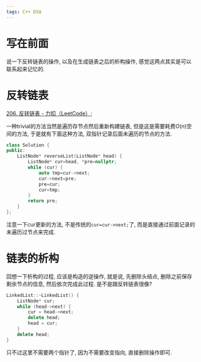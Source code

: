 ```yaml
---
tags: C++ DSA
---
```


# 写在前面

说一下反转链表的操作, 以及在生成链表之后的析构操作, 感觉这两点其实是可以联系起来记忆的. 



# 反转链表

[206. 反转链表 - 力扣（LeetCode）](https://leetcode.cn/problems/reverse-linked-list/);

一种trivial的方法当然是遍历存节点然后重新构建链表, 但是这是需要耗费$O(n)$空间的方法, 于是就有下面这种方法, 双指针记录后面未遍历的节点的方法. 

```cpp
class Solution {
public:
    ListNode* reverseList(ListNode* head) {
        ListNode* cur=head, *pre=nullptr;
        while (cur) {
            auto tmp=cur->next;
            cur->next=pre;
            pre=cur;
            cur=tmp;
        }
        return pre;
    }
};
```

注意一下cur更新的方法, 不是传统的`cur=cur->next;`了, 而是直接通过前面记录的未遍历过节点来完成. 

# 链表的析构

回想一下析构的过程, 应该是构造的逆操作, 就是说, 先删除头结点, 删除之前保存剩余节点的信息, 然后依次完成此过程. 是不是跟反转链表很像?

```cpp
LinkedList::~LinkedList() {
    ListNode* cur;
    while (head->next) {
        cur = head->next;
        delete head;
        head = cur;
    }
    delete head;
}
```

只不过这里不需要两个指针了, 因为不需要改变指向, 直接删除操作即可. 
